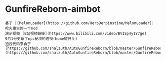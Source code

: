 # GunfireReborn-aimbot
	基于 |[MelonLoader](https://github.com/HerpDerpinstine/MelonLoader)|  
	枪火重生的一个mod  
	演示视频 [B站视频链接](https://www.bilibili.com/video/BV1Sp4y1Y7ge)  
	9月1号更新了npc秘境的透视(home键开关)  
	透视代码来自于[https://github.com/shalzuth/AutoGunfireReborn/blob/master/GunfireRebornMods/Mods/ExtraSensoryPerception.cs](https://github.com/shalzuth/AutoGunfireReborn/blob/master/GunfireRebornMods/Mods/ExtraSensoryPerception.cs)  
